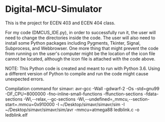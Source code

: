 # Digital-MCU-Simulator
This is the project for ECEN 403 and ECEN 404 class.

For my code (DMCUS_IDE.py), in order to successfully run it, the user will need to change the directories inside the code. The user will also need to install some Python packages including Pygments, Tkinter, Signal, Subprocess, and Webbrowser. One more thing that might prevent the code from running on the user's computer might be the location of the icon file cannot be located, although the icon file is attached with the code above. 

NOTE: This Python code is created and meant to run with Python 3.6. Using a different version of Python to compile and run the code might cause unexpected errors.

Compilation command for simavr: avr-gcc -Wall -gdwarf-2 -Os -std=gnu99 -DF_CPU=8000000 -fno-inline-small-functions -ffunction-sections -fdata-sections -Wl,--relax,--gc-sections -Wl,--undefined=_mmcu,--section-start=.mmcu=0x910000 -I ~/Desktop/simavr/simavr/sim -I ~/Desktop/simavr/simavr/sim/avr -mmcu=atmega88 ledblink.c -o ledblink.elf
